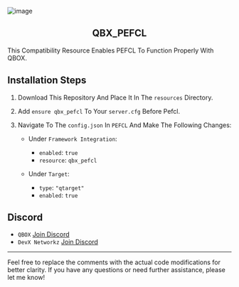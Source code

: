 ![image](https://imgur.com/8WEUFAd.png)

<h2 align="center">QBX_PEFCL</h2>
This Compatibility Resource Enables PEFCL To Function Properly With QBOX.

## Installation Steps

1. Download This Repository And Place It In The `resources` Directory.
2. Add `ensure qbx_pefcl` To Your `server.cfg` Before Pefcl.
3. Navigate To The `config.json` In `PEFCL` And Make The Following Changes:

    - Under `Framework Integration`:
        - `enabled`: `true`
        - `resource`: `qbx_pefcl`

    - Under `Target`:
        - `type`: `"qtarget"`
        - `enabled`: `true`
## Discord

- `QBOX` [Join Discord](https://discord.gg/qbox)
- `DevX Networkz` [Join Discord](https://discord.gg/pwZztPt3cs)
- - - - - - - - - - - -
Feel free to replace the comments with the actual code modifications for better clarity. If you have any questions or need further assistance, please let me know!
